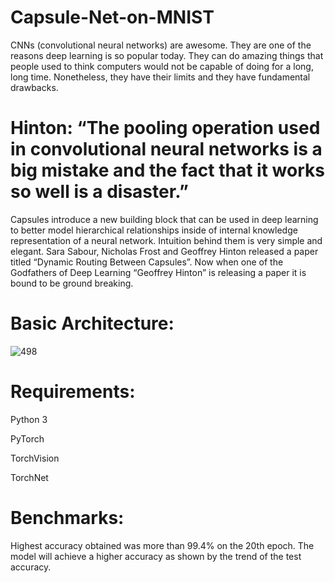 # Capsule-Net-on-MNIST

 CNNs (convolutional neural networks) are awesome. They are one of the reasons deep learning is so popular today. They can do amazing things that people used to think computers would not be capable of doing for a long, long time. Nonetheless, they have their limits and they have fundamental drawbacks.
#  Hinton: “The pooling operation used in convolutional neural networks is a big mistake and the fact that it works so well is a disaster.”
Capsules introduce a new building block that can be used in deep learning to better model hierarchical relationships inside of internal knowledge representation of a neural network. Intuition behind them is very simple and elegant.
Sara Sabour, Nicholas Frost and Geoffrey Hinton released a paper titled “Dynamic Routing Between Capsules”.
Now when one of the Godfathers of Deep Learning “Geoffrey Hinton” is releasing a paper it is bound to be ground breaking.
# Basic Architecture:
![498](https://user-images.githubusercontent.com/39593019/49949768-76acbf80-ff1c-11e8-99d1-2a67a2673de9.png)

# Requirements:
Python 3

PyTorch

TorchVision

TorchNet

# Benchmarks:

Highest accuracy obtained was more than 99.4% on the 20th epoch. 
The model will achieve a higher accuracy as shown by the trend of the test accuracy.
